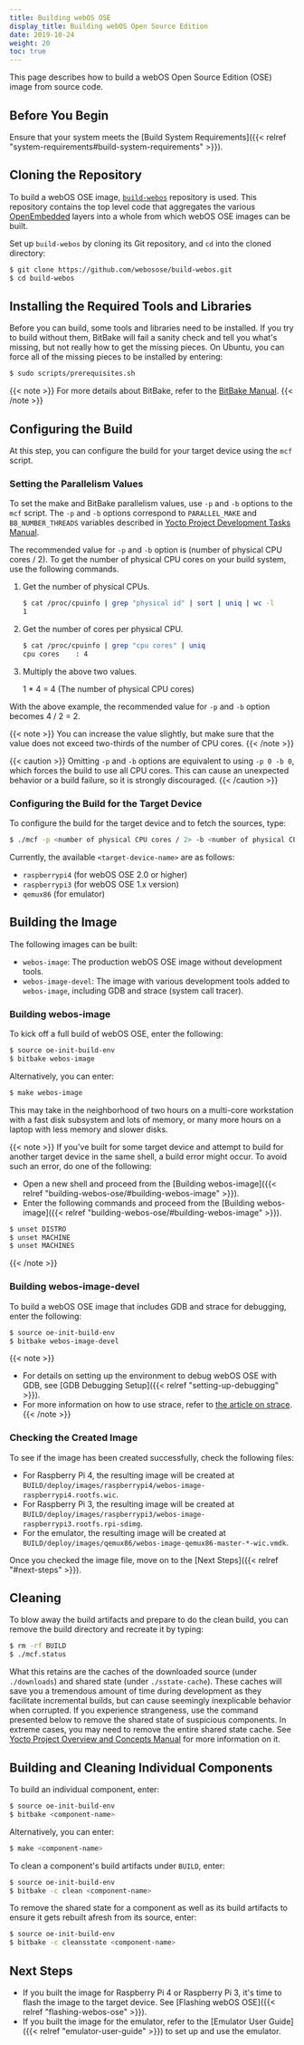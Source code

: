```yaml
---
title: Building webOS OSE
display_title: Building webOS Open Source Edition
date: 2019-10-24
weight: 20
toc: true
---
```


This page describes how to build a webOS Open Source Edition (OSE) image from source code.

## Before You Begin

Ensure that your system meets the [Build System Requirements]({{< relref "system-requirements#build-system-requirements" >}}).

## Cloning the Repository

To build a webOS OSE image, [`build-webos`](https://github.com/webosose/build-webos) repository is used. This repository contains the top level code that aggregates the various [OpenEmbedded](http://openembedded.org/) layers into a whole from which webOS OSE images can be built.

Set up `build-webos` by cloning its Git repository, and `cd` into the cloned directory:

```bash
$ git clone https://github.com/webosose/build-webos.git
$ cd build-webos
```

## Installing the Required Tools and Libraries

Before you can build, some tools and libraries need to be installed. If you try to build without them, BitBake will fail a sanity check and tell you what's missing, but not really how to get the missing pieces. On Ubuntu, you can force all of the missing pieces to be installed by entering:

```bash
$ sudo scripts/prerequisites.sh
```

{{< note >}}
For more details about BitBake, refer to the [BitBake Manual](https://www.yoctoproject.org/docs/latest/bitbake-user-manual/bitbake-user-manual.html).
{{< /note >}}

## Configuring the Build

At this step, you can configure the build for your target device using the `mcf` script.

### Setting the Parallelism Values

To set the make and BitBake parallelism values, use `-p` and `-b` options to the `mcf` script. The `-p` and `-b` options correspond to `PARALLEL_MAKE` and `BB_NUMBER_THREADS` variables described in [Yocto Project Development Tasks Manual](https://www.yoctoproject.org/docs/latest/dev-manual/dev-manual.html#speeding-up-a-build).

The recommended value for `-p` and `-b` option is (number of physical CPU cores / 2). To get the number of physical CPU cores on your build system, use the following commands.

1. Get the number of physical CPUs.

    ```bash
    $ cat /proc/cpuinfo | grep "physical id" | sort | uniq | wc -l
    1
    ```

2. Get the number of cores per physical CPU.

    ```bash
    $ cat /proc/cpuinfo | grep "cpu cores" | uniq
    cpu cores    : 4
    ```

3. Multiply the above two values.

	1 * 4 = 4 (The number of physical CPU cores)

With the above example, the recommended value for `-p` and `-b` option becomes 4 / 2 = 2.

{{< note >}}
You can increase the value slightly, but make sure that the value does not exceed two-thirds of the number of CPU cores.
{{< /note >}}

{{< caution >}}
Omitting `-p` and `-b` options are equivalent to using `-p 0 -b 0`, which forces the build to use all CPU cores. This can cause an unexpected behavior or a build failure, so it is strongly discouraged.
{{< /caution >}}

### Configuring the Build for the Target Device

To configure the build for the target device and to fetch the sources, type:

```bash
$ ./mcf -p <number of physical CPU cores / 2> -b <number of physical CPU cores / 2> <target-device-name>
```

Currently, the available `<target-device-name>` are as follows:

* `raspberrypi4` (for webOS OSE 2.0 or higher)
* `raspberrypi3` (for webOS OSE 1.x version)
* `qemux86` (for emulator)

## Building the Image

The following images can be built:

- `webos-image`: The production webOS OSE image without development tools.
- `webos-image-devel`: The image with various development tools added to `webos-image`, including GDB and strace (system call tracer).

### Building webos-image

To kick off a full build of webOS OSE, enter the following:

```bash
$ source oe-init-build-env
$ bitbake webos-image
```

Alternatively, you can enter:

```bash
$ make webos-image
```

This may take in the neighborhood of two hours on a multi-core workstation with a fast disk subsystem and lots of memory, or many more hours on a laptop with less memory and slower disks.

{{< note >}}
If you've built for some target device and attempt to build for another target device in the same shell, a build error might occur. To avoid such an error, do one of the following:

* Open a new shell and proceed from the [Building webos-image]({{< relref "building-webos-ose/#building-webos-image" >}}).
* Enter the following commands and proceed from the [Building webos-image]({{< relref "building-webos-ose/#building-webos-image" >}}).

``` bash
$ unset DISTRO
$ unset MACHINE
$ unset MACHINES
```
{{< /note >}}

### Building webos-image-devel

To build a webOS OSE image that includes GDB and strace for debugging, enter the following:

```bash
$ source oe-init-build-env
$ bitbake webos-image-devel
```

{{< note >}}
* For details on setting up the environment to debug webOS OSE with GDB, see [GDB Debugging Setup]({{< relref "setting-up-debugging" >}}).
* For more information on how to use strace, refer to [the article on strace](https://www.thegeekstuff.com/2011/11/strace-examples/).
{{< /note >}}

### Checking the Created Image

To see if the image has been created successfully, check the following files:

* For Raspberry Pi 4, the resulting image will be created at `BUILD/deploy/images/raspberrypi4/webos-image-raspberrypi4.rootfs.wic`.
* For Raspberry Pi 3, the resulting image will be created at `BUILD/deploy/images/raspberrypi3/webos-image-raspberrypi3.rootfs.rpi-sdimg`.
* For the emulator, the resulting image will be created at `BUILD/deploy/images/qemux86/webos-image-qemux86-master-*-wic.vmdk`.

Once you checked the image file, move on to the [Next Steps]({{< relref "#next-steps" >}}).

## Cleaning

To blow away the build artifacts and prepare to do the clean build, you can remove the build directory and recreate it by typing:

```bash
$ rm -rf BUILD
$ ./mcf.status
```

What this retains are the caches of the downloaded source (under `./downloads`) and shared state (under `./sstate-cache`). These caches will save you a tremendous amount of time during development as they facilitate incremental builds, but can cause seemingly inexplicable behavior when corrupted. If you experience strangeness, use the command presented below to remove the shared state of suspicious components. In extreme cases, you may need to remove the entire shared state cache. See [Yocto Project Overview and Concepts Manual](https://www.yoctoproject.org/docs/latest/overview-manual/overview-manual.html#shared-state-cache) for more information on it.

## Building and Cleaning Individual Components

To build an individual component, enter:

```bash
$ source oe-init-build-env
$ bitbake <component-name>
```

Alternatively, you can enter:

```bash
$ make <component-name>
```

To clean a component's build artifacts under `BUILD`, enter:

```bash
$ source oe-init-build-env
$ bitbake -c clean <component-name>
```

To remove the shared state for a component as well as its build artifacts to ensure it gets rebuilt afresh from its source, enter:

```bash
$ source oe-init-build-env
$ bitbake -c cleansstate <component-name>
```

## Next Steps

- If you built the image for Raspberry Pi 4 or Raspberry Pi 3, it's time to flash the image to the target device. See [Flashing webOS OSE]({{< relref "flashing-webos-ose" >}}).
- If you built the image for the emulator, refer to the [Emulator User Guide]({{< relref "emulator-user-guide" >}}) to set up and use the emulator.